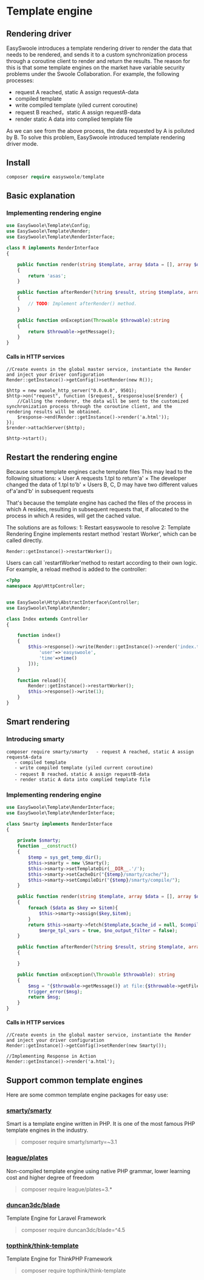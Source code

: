 # Template engine
## Rendering driver

EasySwoole introduces a template rendering driver to render the data that needs to be rendered, and sends it to a custom synchronization process through a coroutine client to render and return the results. The reason for this is that some template engines on the market have variable security problems under the Swoole Collaboration. For example, the following processes: 
  
   - request A reached, static A assign requestA-data
   - compiled template 
   - write compiled template (yiled current coroutine)
   - request B reached，static A assign requestB-data
   - render static A data into complied template file
   
As we can see from the above process, the data requested by A is polluted by B. To solve this problem, EasySwoole introduced template rendering driver mode.

## Install

```php
composer require easyswoole/template
```    

## Basic explanation
### Implementing rendering engine

```php
use EasySwoole\Template\Config;
use EasySwoole\Template\Render;
use EasySwoole\Template\RenderInterface;

class R implements RenderInterface
{

    public function render(string $template, array $data = [], array $options = []):?string
    {
        return 'asas';
    }

    public function afterRender(?string $result, string $template, array $data = [], array $options = [])
    {
        // TODO: Implement afterRender() method.
    }

    public function onException(Throwable $throwable):string
    {
        return $throwable->getMessage();
    }
}

```  

#### Calls in HTTP services

```
//Create events in the global master service, instantiate the Render and inject your driver configuration
Render::getInstance()->getConfig()>setRender(new R());

$http = new swoole_http_server("0.0.0.0", 9501);
$http->on("request", function ($request, $response)use($render) {
    //Calling the renderer, the data will be sent to the customized synchronization process through the coroutine client, and the rendering results will be obtained.
    $response->end(Render::getInstance()->render('a.html'));
});
$render->attachServer($http);

$http->start();
```

## Restart the rendering engine
 
Because some template engines cache template files
This may lead to the following situations:
 × User A requests 1.tpl to return'a'
 × The developer changed the data of 1.tpl to'b'
 × Users B, C, D may have two different values of'a'and'b' in subsequent requests
 
That's because the template engine has cached the files of the process in which A resides, resulting in subsequent requests that, if allocated to the process in which A resides, will get the cached value.

The solutions are as follows:
1: Restart easyswoole to resolve
2: Template Rendering Engine implements restart method `restart Worker', which can be called directly.

````
Render::getInstance()->restartWorker();
````
Users can call `restartWorker'method to restart according to their own logic.
For example, a reload method is added to the controller:

````php
<?php
namespace App\HttpController;


use EasySwoole\Http\AbstractInterface\Controller;
use EasySwoole\Template\Render;

class Index extends Controller
{

    function index()
    {
        $this->response()->write(Render::getInstance()->render('index.tpl',[
            'user'=>'easyswoole',
            'time'=>time()
        ]));
    }

    function reload(){
        Render::getInstance()->restartWorker();
        $this->response()->write(1);
    }
}
````






## Smart rendering
### Introducing smarty
```
composer require smarty/smarty   - request A reached, static A assign requestA-data
   - compiled template 
   - write compiled template (yiled current coroutine)
   - request B reached，static A assign requestB-data
   - render static A data into complied template file

```

### Implementing rendering engine

```php
use EasySwoole\Template\RenderInterface;
use EasySwoole\Template\RenderInterface;

class Smarty implements RenderInterface
{

    private $smarty;
    function __construct()
    {
        $temp = sys_get_temp_dir();
        $this->smarty = new \Smarty();
        $this->smarty->setTemplateDir(__DIR__.'/');
        $this->smarty->setCacheDir("{$temp}/smarty/cache/");
        $this->smarty->setCompileDir("{$temp}/smarty/compile/");
    }

    public function render(string $template, array $data = [], array $options = []): ?string
    {
        foreach ($data as $key => $item){
            $this->smarty->assign($key,$item);
        }
        return $this->smarty->fetch($template,$cache_id = null, $compile_id = null, $parent = null, $display = false,
            $merge_tpl_vars = true, $no_output_filter = false);
    }

    public function afterRender(?string $result, string $template, array $data = [], array $options = [])
    {

    }

    public function onException(\Throwable $throwable): string
    {
        $msg = "{$throwable->getMessage()} at file:{$throwable->getFile()} line:{$throwable->getLine()}";
        trigger_error($msg);
        return $msg;
    }
}
```


#### Calls in HTTP services
```
//Create events in the global master service, instantiate the Render and inject your driver configuration
Render::getInstance()->getConfig()>setRender(new Smarty());

//Implementing Response in Action
Render::getInstance()->render('a.html');

```
 
## Support common template engines
 
Here are some common template engine packages for easy use:
 
### [smarty/smarty](https://github.com/smarty-php/smarty)
 
Smart is a template engine written in PHP. It is one of the most famous PHP template engines in the industry.
 
> composer require smarty/smarty=~3.1
 
 
### [league/plates](https://github.com/thephpleague/plates)
 
Non-compiled template engine using native PHP grammar, lower learning cost and higher degree of freedom
 
> composer require league/plates=3.*
 
### [duncan3dc/blade](https://github.com/duncan3dc/blade)
 
Template Engine for Laravel Framework
 
> composer require duncan3dc/blade=^4.5
 
### [topthink/think-template](https://github.com/top-think/think-template)
 
Template Engine for ThinkPHP Framework
 
> composer require topthink/think-template
